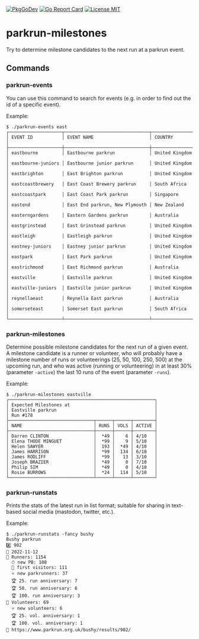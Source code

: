 [![PkgGoDev](https://pkg.go.dev/badge/github.com/flopp/go-staticmaps)](https://pkg.go.dev/github.com/flopp/parkrun-milestones)
[![Go Report Card](https://goreportcard.com/badge/github.com/flopp/parkrun-milestones)](https://goreportcard.com/report/flopp/parkrun-milestones)
[![License MIT](https://img.shields.io/badge/license-MIT-lightgrey.svg?style=flat)](https://github.com/flopp/parkrun-milestones/)

# parkrun-milestones

Try to determine milestone candidates to the next run at a parkrun event.

## Commands

### parkrun-events

You can use this command to search for events (e.g. in order to find out the id of a specific event).

Example:

```
$ ./parkrun-events east 
┌────────────────────┬────────────────────────────────┬────────────────┐
│ EVENT ID           │ EVENT NAME                     │ COUNTRY        │
├────────────────────┼────────────────────────────────┼────────────────┤
│ eastbourne         │ Eastbourne parkrun             │ United Kingdom │
│ eastbourne-juniors │ Eastbourne junior parkrun      │ United Kingdom │
│ eastbrighton       │ East Brighton parkrun          │ United Kingdom │
│ eastcoastbrewery   │ East Coast Brewery parkrun     │ South Africa   │
│ eastcoastpark      │ East Coast Park parkrun        │ Singapore      │
│ eastend            │ East End parkrun, New Plymouth │ New Zealand    │
│ easterngardens     │ Eastern Gardens parkrun        │ Australia      │
│ eastgrinstead      │ East Grinstead parkrun         │ United Kingdom │
│ eastleigh          │ Eastleigh parkrun              │ United Kingdom │
│ eastney-juniors    │ Eastney junior parkrun         │ United Kingdom │
│ eastpark           │ East Park parkrun              │ United Kingdom │
│ eastrichmond       │ East Richmond parkrun          │ Australia      │
│ eastville          │ Eastville parkrun              │ United Kingdom │
│ eastville-juniors  │ Eastville junior parkrun       │ United Kingdom │
│ reynellaeast       │ Reynella East parkrun          │ Australia      │
│ somerseteast       │ Somerset East parkrun          │ South Africa   │
└────────────────────┴────────────────────────────────┴────────────────┘
```

### parkrun-milestones

Determine possible milestone candidates for the next run of a given event.
A milestone candidate is a runner or volunteer, who will probably have a milestone number of runs or volunteerings (25, 50, 100, 250, 500) at the upcoming run, and who was active (running or volunteering) in at least 30% (parameter `-active`) the last 10 runs of the event (parameter `-runs`).

Example:

```
$ ./parkrun-milestones eastville
┌───────────────────────────────────────────────────────┐
│ Expected Milestones at                                │
│ Eastville parkrun                                     │
│ Run #178                                              │
├────────────────────────────────┬──────┬──────┬────────┤
│ NAME                           │ RUNS │ VOLS │ ACTIVE │
├────────────────────────────────┼──────┼──────┼────────┤
│ Darren CLINTON                 │  *49 │    6 │ 4/10   │
│ Elena THODE MINGUET            │  *99 │    9 │ 5/10   │
│ Helen SAWYER                   │  193 │  *49 │ 4/10   │
│ James HARRISON                 │  *99 │  134 │ 6/10   │
│ James RODLIFF                  │  *99 │   13 │ 3/10   │
│ Joseph BRAZIER                 │  *49 │    0 │ 7/10   │
│ Philip SIM                     │  *49 │    0 │ 4/10   │
│ Rosie BURROWS                  │  *24 │  114 │ 5/10   │
└────────────────────────────────┴──────┴──────┴────────┘
```

### parkrun-runstats
Prints the stats of the latest run in list format; suitable for sharing in text-based social media (mastodon, twitter, etc.).

Example:

```
$ ./parkrun-runstats -fancy bushy
Bushy parkrun
#️⃣ 902
📅 2022-11-12
🏃 Runners: 1154
  ⏱ new PB: 108
  🧳 first visitors: 111
  ⭐️ new parkrunners: 37
  🏆 25. run anniversary: 7
  🏆 50. run anniversary: 6
  🏆 100. run anniversary: 3
🦺 Volunteers: 69
  ⭐️ new volunteers: 6
  🏆 25. vol. anniversary: 1
  🏆 100. vol. anniversary: 1
👀 https://www.parkrun.org.uk/bushy/results/902/
```